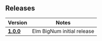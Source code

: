 ## Releases

| Version                                                                              | Notes                                                                                                                                                     |
| ------------------------------------------------------------------------------------ | --------------------------------------------------------------------------------------------------------------------------------------------------------- |
| [**1.0.0**](https://github.com/chain-partners/elm-bignum/tree/1.0.0)                    | Elm BigNum initial release                                                                                                                                   |

